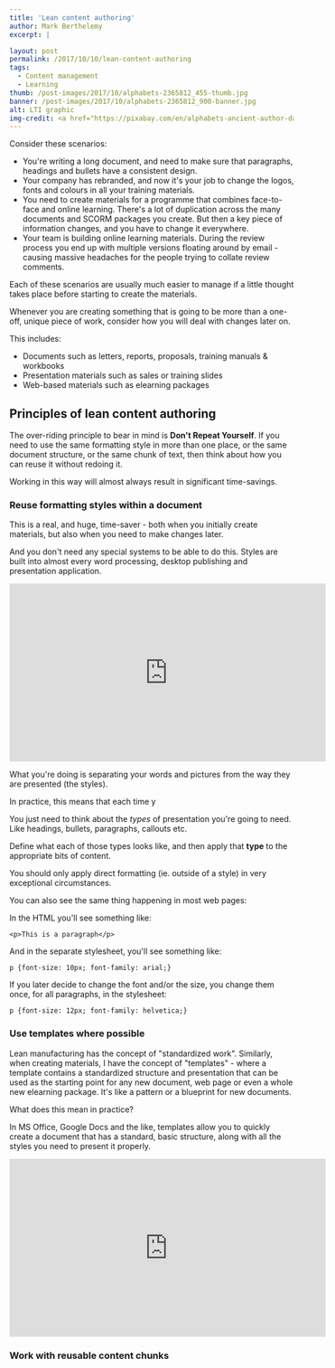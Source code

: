 ```yaml
---
title: 'Lean content authoring'
author: Mark Berthelemy
excerpt: |

layout: post
permalink: /2017/10/10/lean-content-authoring
tags:
  - Content management
  - Learning
thumb: /post-images/2017/10/alphabets-2365812_455-thumb.jpg
banner: /post-images/2017/10/alphabets-2365812_900-banner.jpg
alt: LTI graphic
img-credit: <a href="https://pixabay.com/en/alphabets-ancient-author-data-2365812/" target="_blank">Pixabay</a>
---
```

Consider these scenarios:

- You're writing a long document, and need to make sure that paragraphs, headings and bullets have a consistent design.
- Your company has rebranded, and now it's your job to change the logos, fonts and colours in all your training materials.
- You need to create materials for a programme that combines face-to-face and online learning. There's a lot of duplication across the many documents and SCORM packages you create. But then a key piece of information changes, and you have to change it everywhere.
- Your team is building online learning materials. During the review process you end up with multiple versions floating around by email - causing massive headaches for the people trying to collate review comments.

Each of these scenarios are usually much easier to manage if a little thought takes place before starting to create the materials.

Whenever you are creating something that is going to be more than a one-off, unique piece of work, consider how you will deal with changes later on.

This includes:

- Documents such as letters, reports, proposals, training manuals & workbooks
- Presentation materials such as sales or training slides
- Web-based materials such as elearning packages

## Principles of lean content authoring

The over-riding principle to bear in mind is **Don't Repeat Yourself**. If you need to use the same formatting style in more than one place, or the same document structure, or the same chunk of text, then think about how you can reuse it without redoing it.

Working in this way will almost always result in significant time-savings.

### Reuse formatting styles within a document

This is a real, and huge, time-saver - both when you initially create materials, but also when you need to make changes later.

And you don't need any special systems to be able to do this. Styles are built into almost every word processing, desktop publishing and presentation application.

<iframe width="560" height="315" src="https://www.youtube.com/embed/o-kb32j3-nY?rel=0" frameborder="0" allowfullscreen></iframe>

What you're doing is separating your words and pictures from the way they are presented (the styles).

In practice, this means that each time y

You just need to think about the *types* of presentation you're going to need. Like headings, bullets, paragraphs, callouts etc.

Define what each of those types looks like, and then apply that **type** to the appropriate bits of content.



You should only apply direct formatting (ie. outside of a style) in very exceptional circumstances.



You can also see the same thing happening in most web pages:

In the HTML you'll see something like:

    <p>This is a paragraph</p>

And in the separate stylesheet, you'll see something like:

    p {font-size: 10px; font-family: arial;}

If you later decide to change the font and/or the size, you change them once, for all paragraphs, in the stylesheet:

    p {font-size: 12px; font-family: helvetica;}

### Use templates where possible

Lean manufacturing has the concept of "standardized work". Similarly, when creating materials, I have the concept of "templates" - where a template contains a standardized structure and presentation that can be used as the starting point for any new document, web page or even a whole new elearning package. It's like a pattern or a blueprint for new documents.

What does this mean in practice?

In MS Office, Google Docs and the like, templates allow you to quickly create a document that has a standard, basic structure, along with all the styles you need to present it properly.

<iframe width="560" height="315" src="https://www.youtube.com/embed/GPB1pEAwU18?rel=0" frameborder="0" allowfullscreen></iframe>

### Work with reusable content chunks
